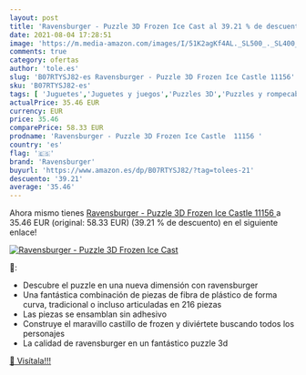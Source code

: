 ```yaml
---
layout: post
title: 'Ravensburger - Puzzle 3D Frozen Ice Cast al 39.21 % de descuento'
date: 2021-08-04 17:28:51
image: 'https://m.media-amazon.com/images/I/51K2agKf4AL._SL500_._SL400_.jpg'
comments: true
category: ofertas
author: 'tole.es'
slug: 'B07RTYSJ82-es Ravensburger - Puzzle 3D Frozen Ice Castle 11156'
sku: 'B07RTYSJ82-es'
tags: [ 'Juguetes','Juguetes y juegos','Puzzles 3D','Puzzles y rompecabezas','puzzle','ravensburger', ]
actualPrice: 35.46 EUR
currency: EUR
price: 35.46
comparePrice: 58.33 EUR
prodname: 'Ravensburger - Puzzle 3D Frozen Ice Castle  11156 '
country: 'es'
flag: '🇪🇸'
brand: 'Ravensburger'
buyurl: 'https://www.amazon.es/dp/B07RTYSJ82/?tag=tolees-21'
descuento: '39.21'
average: '35.46'
---
```


Ahora mismo tienes [Ravensburger - Puzzle 3D Frozen Ice Castle  11156 ](https://www.amazon.es/dp/B07RTYSJ82/?tag=tolees-21) a 35.46 EUR (original: 58.33 EUR) (39.21 %  de descuento) en el siguiente enlace!

[![Ravensburger - Puzzle 3D Frozen Ice Cast](https://m.media-amazon.com/images/I/51K2agKf4AL._SL500_._SL400_.jpg)](https://www.amazon.es/dp/B07RTYSJ82/?tag=tolees-21)

🔎:

- Descubre el puzzle en una nueva dimensión con ravensburger
- Una fantástica combinación de piezas de fibra de plástico de forma curva, tradicional o incluso articuladas en 216 piezas
- Las piezas se ensamblan sin adhesivo
- Construye el maravillo castillo de frozen y diviértete buscando todos los personajes
- La calidad de ravensburger en un fantástico puzzle 3d

[🛒 Visítala!!!](https://www.amazon.es/dp/B07RTYSJ82/?tag=tolees-21)
